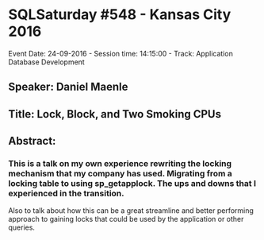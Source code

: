 # SQLSaturday #548 - Kansas City 2016
Event Date: 24-09-2016 - Session time: 14:15:00 - Track: Application  Database Development
## Speaker: Daniel Maenle
## Title: Lock, Block, and Two Smoking CPUs
## Abstract:
### This is a talk on my own experience rewriting the locking mechanism that my company has used. Migrating from a locking table to using sp_getapplock. The ups and downs that I experienced in the transition.
Also to talk about how this can be a great streamline and better performing approach to gaining locks that could be used by the application or other queries. 
